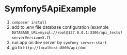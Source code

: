 # Symfony5ApiExample

1. `composer install`
2. add to .env file database configuration (example `DATABASE_URL=mysql://root@127.0.0.1:3306/api_tests?serverVersion=5.7`)
3. run app on dev server by `symfony server:start`
4. go to `http://localhost:8000/api/doc`
